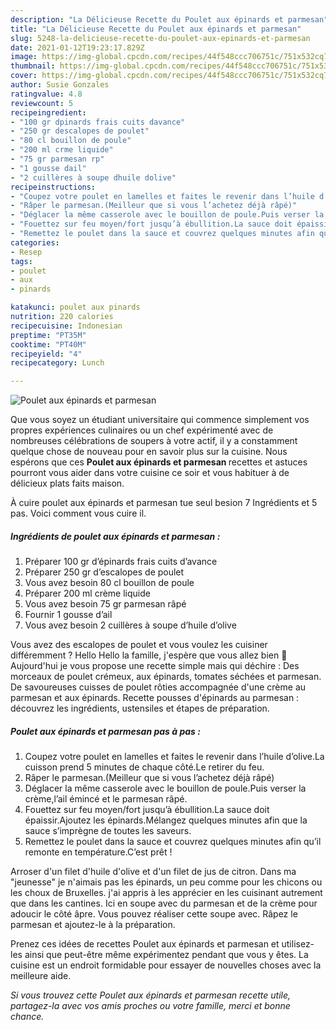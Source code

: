 ```yaml
---
description: "La Délicieuse Recette du Poulet aux épinards et parmesan"
title: "La Délicieuse Recette du Poulet aux épinards et parmesan"
slug: 5248-la-delicieuse-recette-du-poulet-aux-epinards-et-parmesan
date: 2021-01-12T19:23:17.829Z
image: https://img-global.cpcdn.com/recipes/44f548ccc706751c/751x532cq70/poulet-aux-epinards-et-parmesan-photo-principale-de-la-recette.jpg
thumbnail: https://img-global.cpcdn.com/recipes/44f548ccc706751c/751x532cq70/poulet-aux-epinards-et-parmesan-photo-principale-de-la-recette.jpg
cover: https://img-global.cpcdn.com/recipes/44f548ccc706751c/751x532cq70/poulet-aux-epinards-et-parmesan-photo-principale-de-la-recette.jpg
author: Susie Gonzales
ratingvalue: 4.8
reviewcount: 5
recipeingredient:
- "100 gr dpinards frais cuits davance"
- "250 gr descalopes de poulet"
- "80 cl bouillon de poule"
- "200 ml crme liquide"
- "75 gr parmesan rp"
- "1 gousse dail"
- "2 cuillères à soupe dhuile dolive"
recipeinstructions:
- "Coupez votre poulet en lamelles et faites le revenir dans l’huile d’olive.La cuisson prend 5 minutes de chaque côté.Le retirer du feu."
- "Râper le parmesan.(Meilleur que si vous l’achetez déjà râpé)"
- "Déglacer la même casserole avec le bouillon de poule.Puis verser la crème,l’ail émincé et le parmesan râpé."
- "Fouettez sur feu moyen/fort jusqu’à ébullition.La sauce doit épaissir.Ajoutez les épinards.Mélangez quelques minutes afin que la sauce s’imprègne de toutes les saveurs."
- "Remettez le poulet dans la sauce et couvrez quelques minutes afin qu’il remonte en température.C’est prêt !"
categories:
- Resep
tags:
- poulet
- aux
- pinards

katakunci: poulet aux pinards 
nutrition: 220 calories
recipecuisine: Indonesian
preptime: "PT35M"
cooktime: "PT40M"
recipeyield: "4"
recipecategory: Lunch

---
```



![Poulet aux épinards et parmesan](https://img-global.cpcdn.com/recipes/44f548ccc706751c/751x532cq70/poulet-aux-epinards-et-parmesan-photo-principale-de-la-recette.jpg)

Que vous soyez un étudiant universitaire qui commence simplement vos propres expériences culinaires ou un chef expérimenté avec de nombreuses célébrations de soupers à votre actif, il y a constamment quelque chose de nouveau pour en savoir plus sur la cuisine. Nous espérons que ces <strong> Poulet aux épinards et parmesan </strong> recettes et astuces pourront vous aider dans votre cuisine ce soir et vous habituer à de délicieux plats faits maison.

<!--inarticleads1-->

À cuire poulet aux épinards et parmesan tue seul besion 7 Ingrédients et 5 pas. Voici comment vous cuire il.

##### Ingrédients de poulet aux épinards et parmesan :

1. Préparer 100 gr d’épinards frais cuits d’avance
1. Préparer 250 gr d’escalopes de poulet
1. Vous avez besoin 80 cl bouillon de poule
1. Préparer 200 ml crème liquide
1. Vous avez besoin 75 gr parmesan râpé
1. Fournir 1 gousse d’ail
1. Vous avez besoin 2 cuillères à soupe d’huile d’olive


Vous avez des escalopes de poulet et vous voulez les cuisiner différemment ? Hello Hello la famille, j&#39;espère que vous allez bien 🙂 Aujourd&#39;hui je vous propose une recette simple mais qui déchire : Des morceaux de poulet crémeux, aux épinards, tomates séchées et parmesan. De savoureuses cuisses de poulet rôties accompagnée d&#39;une crème au parmesan et aux épinards. Recette pousses d&#39;épinards au parmesan : découvrez les ingrédients, ustensiles et étapes de préparation. 

<!--inarticleads2-->

##### Poulet aux épinards et parmesan pas à pas :

1. Coupez votre poulet en lamelles et faites le revenir dans l’huile d’olive.La cuisson prend 5 minutes de chaque côté.Le retirer du feu.
1. Râper le parmesan.(Meilleur que si vous l’achetez déjà râpé)
1. Déglacer la même casserole avec le bouillon de poule.Puis verser la crème,l’ail émincé et le parmesan râpé.
1. Fouettez sur feu moyen/fort jusqu’à ébullition.La sauce doit épaissir.Ajoutez les épinards.Mélangez quelques minutes afin que la sauce s’imprègne de toutes les saveurs.
1. Remettez le poulet dans la sauce et couvrez quelques minutes afin qu’il remonte en température.C’est prêt !


Arroser d&#39;un filet d&#39;huile d&#39;olive et d&#39;un filet de jus de citron. Dans ma &#34;jeunesse&#34; je n&#39;aimais pas les épinards, un peu comme pour les chicons ou les choux de Bruxelles. j&#39;ai appris à les apprécier en les cuisinant autrement que dans les cantines. Ici en soupe avec du parmesan et de la crème pour adoucir le côté âpre. Vous pouvez réaliser cette soupe avec. Râpez le parmesan et ajoutez-le à la préparation. 

<!--inarticleads1-->

<p>
Prenez ces idées de recettes Poulet aux épinards et parmesan et utilisez-les ainsi que peut-être même expérimentez pendant que vous y êtes. La cuisine est un endroit formidable pour essayer de nouvelles choses avec la meilleure aide.
</p>

<p>
<i>Si vous trouvez cette Poulet aux épinards et parmesan recette utile, partagez-la avec vos amis proches ou votre famille, merci et bonne chance.</i>
</p>
